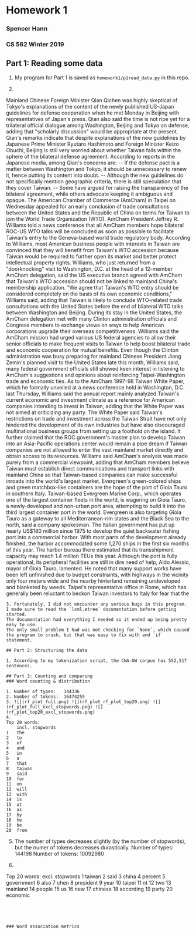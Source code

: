 # Homework 1
### Spencer Hann
### CS 562 Winter 2019

## Part 1: Reading some data

1. My program for Part 1 is saved as `homework1/p1read_data.py` in this repo.
2. ```
Mainland Chinese Foreign Minister Qian Qichen
was highly skeptical of Tokyo's explanations of the content of the
newly published US-Japan guidelines for defense cooperation when he
met Monday in Beijing with representatives of Japan's press.
Qian also said the time is not ripe yet for a trilateral official
dialogue among Washington, Beijing and Tokyo on defense, adding that
"scholarly discussion" would be appropriate at the present.
Qian's remarks indicate that despite explanations of the new
guidelines by Japanese Prime Minister Ryutaro Hashimoto and Foreign
Minister Keizo Obuchi, Beijing is still very worried about whether
Taiwan falls within the sphere of the bilateral defense agreement.
According to reports in the Japanese media, among Qian's concerns
are:
-- If the defense pact is a matter between Washington and Tokyo,
it should be unnecessary to renew it, hence putting its content into
doubt.
-- Although the new guidelines do not specifically mention
geographic criteria, there is still speculation that they cover
Taiwan.
-- Some have argued for raising the transparency of the bilateral
agreement, while others advocate keeping it ambiguous and opaque.
The American Chamber of Commerce (AmCham) in
Taipei on Wednesday appealed for an early conclusion of trade
consultations between the United States and the Republic of China on
terms for Taiwan to join the World Trade Organization (WTO).
AmCham President Jeffrey R. Williams told a news conference that
all AmCham members hope bilateral ROC-US WTO talks will be concluded
as soon as possible to facilitate Taiwan's entry to the Geneva-based
world trade regulatory body.
According to Williams, most American business people with
interests in Taiwan are convinced that they will benefit from
Taiwan's WTO accession because Taiwan would be required to further
open its market and better protect intellectual property rights.
Williams, who just returned from a "doorknocking" visit to
Washington, D.C. at the head of a 12-member AmCham delegation, said
the US executive branch agreed with AmCham that Taiwan's WTO
accession should not be linked to mainland China's membership
application.
"We agree that Taiwan's WTO entry should be considered completely
on the basis of its own economic conditions," Williams said, adding
that Taiwan is likely to conclude WTO-related trade consultations
with the United States before the end of bilateral WTO talks between
Washington and Beijing.
During its stay in the United States, the AmCham delegation met
with many Clinton administration officials and Congress members to
exchange views on ways to help American corporations upgrade their
overseas competitiveness.
Williams said the AmCham mission had urged various US federal
agencies to allow their senior officials to make frequent visits to
Taiwan to help boost bilateral trade and economic cooperation for
mutual benefits.
Even though the Clinton administration was busy preparing for
mainland Chinese President Jiang Zemin's planned visit to the United
States late this month, Williams said, many federal government
officials still showed keen interest in listening to AmCham's
suggestions and opinions about reinforcing Taipei-Washington trade
and economic ties.
As to the AmCham 1997-98 Taiwan White Paper, which he formally
unveiled at a news conference held in Washington, D.C. last Thursday,
Williams said the annual report mainly analyzed Taiwan's current
economic and investment climate as a reference for American companies
intending to invest in Taiwan, adding that the White Paper was not
aimed at criticizing any party.
The White Paper said Taiwan's restrictions on trade and
investment across the Taiwan Strait have not only hindered the
development of its own industries but have also discouraged
multinational business groups from setting up a foothold on the
island. It further claimed that the ROC government's master plan to
develop Taiwan into an Asia-Pacific operations center would remain a
pipe dream if Taiwan companies are not allowed to enter the vast
mainland market directly and obtain access to its resources.
Williams said AmCham's analysis was made purely from a commercial
viewpoint, adding that AmCham members believe Taiwan must establish
direct communications and transport links with mainland China so that
Taiwan-based companies can make successful inroads into the world's
largest market.
Evergreen's green-colored ships and green
matchbox-like containers are the hope of the port of Gioia Tauro in
southern Italy.
Taiwan-based Evergreen Marine Corp., which operates one of the
largest container fleets in the world, is wagering on Gioia Tauro, a
newly-developed and non-urban port area, attempting to build it into
the third largest container port in the world.
Evergreen is also targeting Gioia Tauro as a gateway to all
Mediterranean-rim states and the Black Sea to the north, said a
company spokesman.
The Italian government has put up nearly US$180 million since
1975 to develop the quiet backwater fishing port into a commercial
harbor. With most parts of the development already finished, the
harbor accommodated some 1,270 ships in the first six months of this
year. The harbor bureau there estimated that its transshipment
capacity may reach 1.4 million TEUs this year.
Although the port is fully operational, its peripheral facilities
are still in dire need of help, Aldo Alessio, mayor of Gioia Tauro,
lamented. He noted that many support works have been left unfinished
due to budget constraints, with highways in the vicinity only four
meters wide and the nearby hinterland remaining undeveloped and
blanketed by weeds.
Taipei's representative office in Rome, which has generally been
reluctant to beckon Taiwan investors to Italy for fear that the
```
3. Fortunately, I did not encounter any serious bugs in this program.
I made sure to read the `lxml.etree` documentation before getting started.
The documentation had everything I needed so it ended up being pretty easy to use.
The only small problem I had was not checking for `None`, which caused the program to crash, but that was easy to fix with and `if` statement.

## Part 2: Structuring the data

1. According to my tokenization script, the CNA-GW corpus has 552,517 sentences.

## Part 3: Counting and comparing
### Word counting & distribution

1. Number of types:   144336
2. Number of tokens:  16474259
3. ![](rf_plot_full.png) ![](rf_plot_rf_plot_top20.png) ![](rf_plot_full_excl_stopwords.png) ![](rf_plot_top20_excl_stopwords.png)
4. ```
Top 20 words:
	incl. stopwords
1	the
2	to
3	of
4	and
5	in
6	a
7	that
8	taiwan
9	said
10	for
11	on
12	will
13	with
14	is
15	at
16	as
17	by
18	he
19	be
20	from
```
5. The number of types decreases slightly (by the number of stopwords), but the numer of tokens decreases durastically.
Number of types:   144198
Number of tokens:  10092980

6. ```
Top 20 words:
	excl. stopwords
1	taiwan
2	said
3	china
4	percent
5	government
6	also
7	chen
8	president
9	year
10	taipei
11	nt
12	two
13	mainland
14	people
15	us
16	new
17	chinese
18	according
19	party
20	economic
```




### Word association metrics
